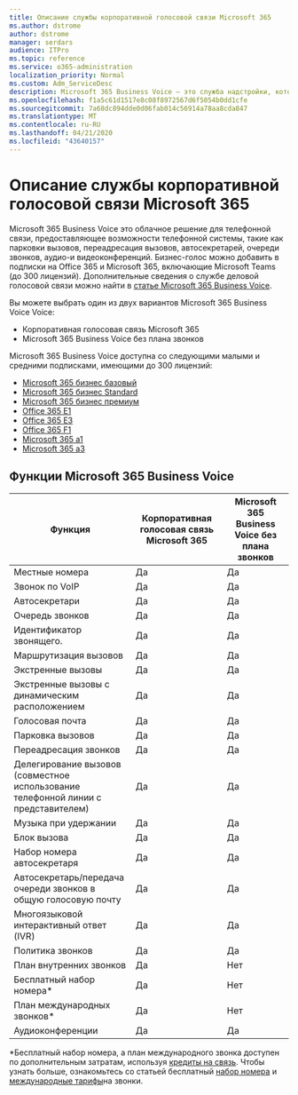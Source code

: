 ```yaml
---
title: Описание службы корпоративной голосовой связи Microsoft 365
ms.author: dstrome
author: dstrome
manager: serdars
audience: ITPro
ms.topic: reference
ms.service: o365-administration
localization_priority: Normal
ms.custom: Adm_ServiceDesc
description: Microsoft 365 Business Voice — это служба надстройки, которая позволяет использовать Microsoft Teams для звонков по телефону. Это сочетает телефонную систему, план для местных звонков, SMS и голосовые конференции.
ms.openlocfilehash: f1a5c61d1517e8c08f8972567d6f5054b0dd1cfe
ms.sourcegitcommit: 7a68dc894dde0d06fab014c56914a78aa8cda847
ms.translationtype: MT
ms.contentlocale: ru-RU
ms.lasthandoff: 04/21/2020
ms.locfileid: "43640157"
---
```

# <a name="microsoft-365-business-voice-service-description"></a>Описание службы корпоративной голосовой связи Microsoft 365

Microsoft 365 Business Voice это облачное решение для телефонной связи, предоставляющее возможности телефонной системы, такие как парковки вызовов, переадресация вызовов, автосекретарей, очереди звонков, аудио-и видеоконференций. Бизнес-голос можно добавить в подписки на Office 365 и Microsoft 365, включающие Microsoft Teams (до 300 лицензий). Дополнительные сведения о службе деловой голосовой связи можно найти в [статье Microsoft 365 Business Voice](https://docs.microsoft.com/MicrosoftTeams/business-voice/whats-business-voice).

Вы можете выбрать один из двух вариантов Microsoft 365 Business Voice Voice:

- Корпоративная голосовая связь Microsoft 365
- Microsoft 365 Business Voice без плана звонков

Microsoft 365 Business Voice доступна со следующими малыми и средними подписками, имеющими до 300 лицензий:

- [Microsoft 365 бизнес базовый](office-365-platform-service-description/office-365-platform-service-description.md)
- [Microsoft 365 бизнес Standard](office-365-platform-service-description/office-365-platform-service-description.md)
- [Microsoft 365 бизнес премиум](microsoft-365-business-service-description.md)
- [Office 365 E1](https://www.microsoft.com/en-us/microsoft-365/business/office-365-enterprise-e1-business-software?activetab=pivot%3aoverviewtab)
- [Office 365 E3](https://www.microsoft.com/en-us/microsoft-365/business/office-365-enterprise-e3-business-software?activetab=pivot%3aoverviewtab)
- [Office 365 F1](https://www.microsoft.com/en-us/microsoft-365/business/office-365-f1?activetab=pivot%3aoverviewtab)
- [Microsoft 365 a1](https://www.microsoft.com/en-us/microsoft-365/academic/compare-office-365-education-plans?activetab=tab:primaryr1)
- [Microsoft 365 a3](https://www.microsoft.com/en-us/microsoft-365/academic/compare-office-365-education-plans?activetab=tab:primaryr1)

## <a name="microsoft-365-business-voice-features"></a>Функции Microsoft 365 Business Voice

| **Функция**                                            | **Корпоративная голосовая связь Microsoft 365** | **Microsoft 365 Business Voice без плана звонков** |
|--------------------------------------------------------|----------------------------------|-------------------------------------------------------|
| Местные номера                                          | Да                              | Да                                                   |
| Звонок по VoIP                                           | Да                              | Да                                                   |
| Автосекретари                                        | Да                              | Да                                                   |
| Очередь звонков                                             | Да                              | Да                                                   |
| Идентификатор звонящего.                                              | Да                              | Да                                                   |
| Маршрутизация вызовов                                           | Да                              | Да                                                   |
| Экстренные вызовы                                      | Да                              | Да                                                   |
| Экстренные вызовы с динамическим расположением                | Да                              | Да                                                   |
| Голосовая почта                                             | Да                              | Да                                                   |
| Парковка вызовов                                              | Да                              | Да                                                   |
| Переадресация звонков                                        | Да                              | Да                                                   |
| Делегирование вызовов (совместное использование телефонной линии с представителем)   | Да                              | Да                                                   |
| Музыка при удержании                                          | Да                              | Да                                                   |
| Блок вызова                                             | Да                              | Да                                                   |
| Набор номера автосекретаря                       | Да                              | Да                                                   |
| Автосекретарь/передача очереди звонков в общую голосовую почту | Да                              | Да                                                   |
| Многоязыковой интерактивный ответ (IVR)          | Да                              | Да                                                   |
| Политика звонков                                         | Да                              | Да                                                   |
| План внутренних звонков                                  | Да                              | Нет                                                    |
| Бесплатный набор номера\*                                    | Да                              | Нет                                                    |
| План международных звонков\*                           | Да                              | Нет                                                    |
| Аудиоконференции                                     | Да                              | Да                                                   |
 
\*Бесплатный набор номера, а план международного звонка доступен по дополнительным затратам, используя [кредиты на связь](https://docs.microsoft.com/microsoftteams/what-are-communications-credits). Чтобы узнать больше, ознакомьтесь со статьей бесплатный [набор номера](https://docs.microsoft.com/microsoftteams/toll-free-dialing-limitations-and-restrictions) и [международные тарифы](https://products.office.com/microsoft-teams/online-meeting-solutions#Rates)на звонки.
